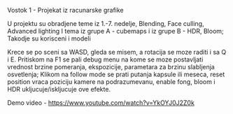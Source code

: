 Vostok 1 - Projekat iz racunarske grafike

U projektu su obradjene teme iz 1.-7. nedelje, Blending, Face culling, Advanced lighting
I tema iz grupe A - cubemaps i iz grupe B - HDR, Bloom; Takodje su korisceni i modeli

Krece se po sceni sa WASD, gleda se misem, a rotacija se moze raditi i sa Q i E.
Pritiskom na F1 se pali debug menu na kome se moze postavljati vrednost brzine pomeranja, ekspozicije, parametara za brzinu slabljenja osvetlenja; Klikom na follow mode se prati putanja kapsule ili meseca, reset position vraca poziciju kamere na podrazumevanu, enable fong, bloom i HDR ukljucuje/iskljucuje ove efekte.

Demo video - https://www.youtube.com/watch?v=YkOYJ0J2Z0k
